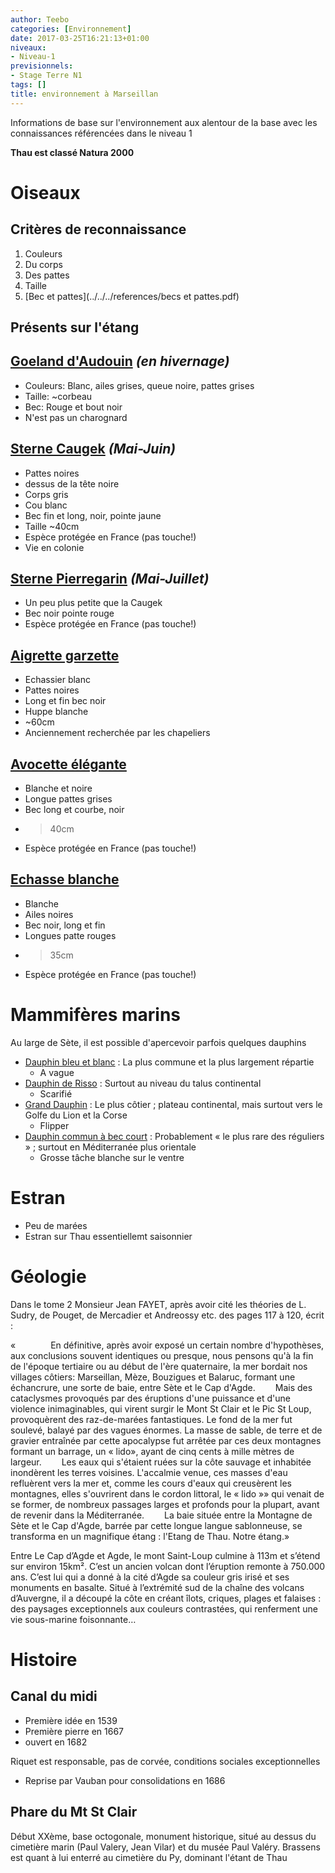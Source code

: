 ```yaml
---
author: Teebo
categories: [Environnement]
date: 2017-03-25T16:21:13+01:00
niveaux:
- Niveau-1
previsionnels:
- Stage Terre N1
tags: []
title: environnement à Marseillan
---
```

Informations de base sur l'environnement aux alentour de la base avec les connaissances référencées dans le niveau 1
<!--more-->
**Thau est classé Natura 2000**

# Oiseaux
## Critères de reconnaissance
1. Couleurs
  1. Du corps
  1. Des pattes
1. Taille
1. [Bec et pattes](../../../references/becs et pattes.pdf)

## Présents sur l'étang
## [Goeland d'Audouin](https://fr.wikipedia.org/wiki/Go%C3%A9land_d%27Audouin) *(en hivernage)*
* Couleurs: Blanc, ailes grises, queue noire, pattes grises
* Taille: ~corbeau
* Bec: Rouge et bout noir
* N'est pas un charognard

## [Sterne Caugek](https://fr.wikipedia.org/wiki/Sterne_caugek) *(Mai-Juin)*
* Pattes noires
* dessus de la tête noire
* Corps gris
* Cou blanc
* Bec fin et long, noir, pointe jaune
* Taille ~40cm
* Espèce protégée en France (pas touche!)
* Vie en colonie

## [Sterne Pierregarin](https://fr.wikipedia.org/wiki/Sterne_pierregarin) *(Mai-Juillet)*
* Un peu plus petite que la Caugek
* Bec noir pointe rouge
* Espèce protégée en France (pas touche!)

## [Aigrette garzette](https://fr.wikipedia.org/wiki/Aigrette_garzette)
* Echassier blanc
* Pattes noires
* Long et fin bec noir
* Huppe blanche
* ~60cm
* Anciennement recherchée par les chapeliers

## [Avocette élégante](https://fr.wikipedia.org/wiki/Avocette_%C3%A9l%C3%A9gante)
* Blanche et noire
* Longue pattes grises
* Bec long et courbe, noir
* > 40cm
* Espèce protégée en France (pas touche!)

## [Echasse blanche](https://fr.wikipedia.org/wiki/%C3%89chasse_blanche)
* Blanche
* Ailes noires
* Bec noir, long et fin
* Longues patte rouges
* > 35cm
* Espèce protégée en France (pas touche!)

# Mammifères marins
Au large de Sète, il est possible d'apercevoir parfois quelques dauphins
* [Dauphin bleu et blanc](https://fr.wikipedia.org/wiki/Dauphin_bleu_et_blanc) : La plus commune et la plus largement répartie
  * A vague
* [Dauphin de Risso](https://fr.wikipedia.org/wiki/Dauphin_de_Risso) : Surtout au niveau du talus continental
  * Scarifié
* [Grand Dauphin](https://fr.wikipedia.org/wiki/Grand_dauphin) : Le plus côtier ; plateau continental, mais surtout vers le Golfe du Lion et la Corse
  * Flipper
* [Dauphin commun à bec court](https://fr.wikipedia.org/wiki/Dauphin_commun_%C3%A0_bec_court) : Probablement « le plus rare des réguliers » ; surtout en Méditerranée plus orientale
  * Grosse tâche blanche sur le ventre

# Estran
* Peu de marées
* Estran sur Thau essentiellemt saisonnier

# Géologie
Dans le tome 2 Monsieur Jean FAYET, après avoir cité les théories de L. Sudry, de Pouget, de Mercadier et Andreossy etc. des pages 117 à 120, écrit :

«    En définitive, après avoir exposé un certain nombre d'hypothèses, aux conclusions souvent identiques ou presque, nous pensons qu'à la fin de l'époque tertiaire ou au début de l'ère quaternaire, la mer bordait nos villages côtiers: Marseillan, Mèze, Bouzigues et Balaruc, formant une échancrure, une sorte de baie, entre Sète et le Cap d'Agde.
  Mais des cataclysmes provoqués par des éruptions d'une puissance et d'une violence inimaginables, qui virent surgir le Mont St Clair et le Pic St Loup, provoquèrent des raz-de-marées fantastiques. Le fond de la mer fut soulevé, balayé par des vagues énormes. La masse de sable, de terre et de gravier entraînée par cette apocalypse fut arrêtée par ces deux montagnes formant un barrage, un « lido», ayant de cinq cents à mille mètres de largeur.
  Les eaux qui s'étaient ruées sur la côte sauvage et inhabitée inondèrent les terres voisines. L'accalmie venue, ces masses d'eau refluèrent vers la mer et, comme les cours d'eaux qui creusèrent les montagnes, elles s'ouvrirent dans le cordon littoral, le « lido »» qui venait de se former, de nombreux passages larges et profonds pour la plupart, avant de revenir dans la Méditerranée.
  La baie située entre la Montagne de Sète et le Cap d'Agde, barrée par cette longue langue sablonneuse, se transforma en un magnifique étang : l'Etang de Thau. Notre étang.»

Entre Le Cap d’Agde et Agde, le mont Saint-Loup culmine à 113m et s’étend sur environ 15km². C’est un ancien volcan dont l’éruption remonte à 750.000 ans. C’est lui qui a donné à la cité d’Agde sa couleur gris irisé et ses monuments en basalte. Situé à l’extrémité sud de la chaîne des volcans d’Auvergne, il a découpé la côte en créant îlots, criques, plages et falaises : des paysages exceptionnels aux couleurs contrastées, qui renferment une vie sous-marine foisonnante…

# Histoire
## Canal du midi
* Première idée en 1539
* Première pierre en 1667
* ouvert en 1682

Riquet est responsable, pas de corvée, conditions sociales exceptionnelles

* Reprise par Vauban pour consolidations en 1686

## Phare du Mt St Clair
Début XXème, base octogonale, monument historique, situé au dessus du cimetière marin (Paul Valery, Jean Vilar) et du musée Paul Valéry.
Brassens est quant à lui enterré au cimetière du Py, dominant l'étant de Thau
